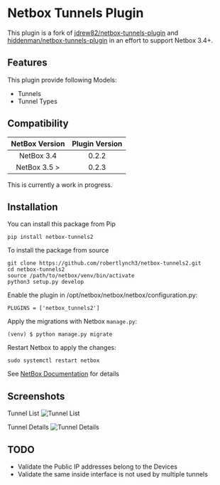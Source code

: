 # Netbox Tunnels Plugin
This plugin is a fork of [jdrew82/netbox-tunnels-plugin](https://github.com/jdrew82/netbox-tunnels-plugin) and [hiddenman/netbox-tunnels-plugin](https://github.com/hiddenman/netbox-tunnels-plugin) in an effort to support Netbox 3.4+. 

<!-- Build status with linky to the builds for ease of access.
[![Build Status](https://travis-ci.com/jdrew82/netbox-tunnels-plugin.svg?token=XHesDxGFcPtaq1Q3URi5&branch=master)](https://travis-ci.com/jdrew82/netbox-tunnels-plugin)
 -->
<!-- PyPI version badge.
[![PyPI version](https://badge.fury.io/py/netbox-tunnels-plugin.svg)](https://badge.fury.io/py/netbox-tunnels-plugin)

+++++++++++++++++++++++++++++++++++++++++++++++++++++++++++++++++++++++++++++++++++++++++++++++++++++++++++++++++++++++++++++
+NOTE: Please be aware that this plugin is still a work in progress and should not be used for production work at this time!+
+++++++++++++++++++++++++++++++++++++++++++++++++++++++++++++++++++++++++++++++++++++++++++++++++++++++++++++++++++++++++++++

A plugin for [NetBox](https://github.com/netbox-community/netbox) to support documentation of network tunneling
 protocols, ie IPsec, GRE, L2TP, etc.
 -->
 ## Features
This plugin provide following Models:
* Tunnels
* Tunnel Types

## Compatibility

| NetBox Version | Plugin Version |
|:--------------:|:--------------:|
|   NetBox 3.4   |      0.2.2     |
|   NetBox 3.5 >   |      0.2.3     |

This is currently a work in progress.
## Installation
You can install this package from Pip
```
pip install netbox-tunnels2
```

To install the package from source
```
git clone https://github.com/robertlynch3/netbox-tunnels2.git
cd netbox-tunnels2
source /path/to/netbox/venv/bin/activate
python3 setup.py develop
```

Enable the plugin in /opt/netbox/netbox/netbox/configuration.py:
```
PLUGINS = ['netbox_tunnels2']
```

Apply the migrations with Netbox `manage.py`:
```
(venv) $ python manage.py migrate
```

Restart Netbox to apply the changes:
```
sudo systemctl restart netbox
```
See [NetBox Documentation](https://docs.netbox.dev/en/stable/plugins/#installing-plugins) for details

## Screenshots
Tunnel List
![Tunnel List](https://github.com/robertlynch3/netbox-tunnels2/blob/master/docs/img/tunnel-list.png)

Tunnel Details
![Tunnel Details](https://github.com/robertlynch3/netbox-tunnels2/blob/master/docs/img/tunnel-info.png)

## TODO
* Validate the Public IP addresses belong to the Devices
* Validate the same inside interface is not used by multiple tunnels